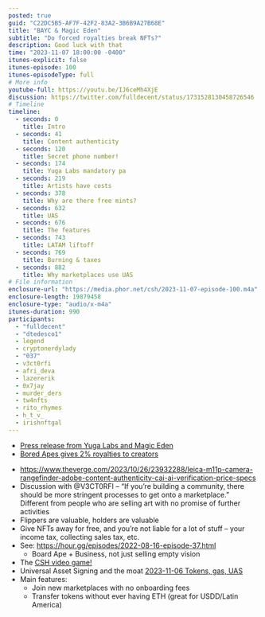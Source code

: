 ```yaml
---
posted: true
guid: "C22DC5B5-AF7F-42F2-83A2-3B6B9A27B68E"
title: "BAYC & Magic Eden"
subtitle: "Do forced royalties break NFTs?"
description: Good luck with that
time: "2023-11-07 18:00:00 -0400"
itunes-explicit: false
itunes-episode: 100
itunes-episodeType: full
# More info
youtube-full: https://youtu.be/IJ6ceMh4XjE
discussion: https://twitter.com/fulldecent/status/1731528130458726546
# Timeline
timeline:
  - seconds: 0
    title: Intro
  - seconds: 41
    title: Content authenticity
  - seconds: 120
    title: Secret phone number!
  - seconds: 174
    title: Yuga Labs mandatory pa
  - seconds: 219
    title: Artists have costs
  - seconds: 378
    title: Why are there free mints?
  - seconds: 632
    title: UAS
  - seconds: 676
    title: The features
  - seconds: 743
    title: LATAM liftoff
  - seconds: 769
    title: Burning & taxes
  - seconds: 882
    title: Why marketplaces use UAS
# File information
enclosure-url: "https://media.phor.net/csh/2023-11-07-episode-100.m4a"
enclosure-length: 19879458
enclosure-type: "audio/x-m4a"
itunes-duration: 990
participants:
  - "fulldecent"
  - "dtedesco1"
  - legend
  - cryptonerdylady
  - "037"
  - v3ct0rfi
  - afri_deva
  - lazererik
  - 0x7jay
  - murder_ders
  - tw4nfts
  - rito_rhymes
  - h_t_v_
  - irishnftgal
---
```


- [Press release from Yuga Labs and Magic Eden](https://www.prnewswire.com/news-releases/yuga-labs-and-magic-eden-to-collaborate-on-a-new-ethereum-marketplace-to-protect-creator-royalties-301977665.html)
- [Bored Apes gives 2% royalties to creators](https://boredapeyachtclub.com/royalties)

<!--end of quick notes-->

- https://www.theverge.com/2023/10/26/23932288/leica-m11p-camera-rangefinder-adobe-content-authenticity-cai-ai-verification-price-specs
- Discussion with @V3CT0RFI – “If you’re building a community, there should be more stringent processes to get onto a marketplace.” Different from people who are selling art with no promise of further activities
- Flippers are valuable, holders are valuable
- Give NFTs away for free, and you’re not liable for a lot of stuff – your income tax, collecting sales tax, etc.
- See: https://hour.gg/episodes/2022-08-16-episode-37.html
  - Board Ape + Business, not just selling empty vision
- The [CSH video game!](http://hour.gg/member-information-game)
- Universal Asset Signing and the moat [2023-11-06 Tokens, gas, UAS](https://docs.google.com/presentation/d/1Qok-fqtjXL6erSurRi0BLdfpcF5hIHS2OQSUllvZBS4/edit#slide=id.g297ea16cfa1_0_957)
- Main features:
  - Join new marketplaces with no onboarding fees
  - Transfer tokens without ever having ETH (great for USDD/Latin America)